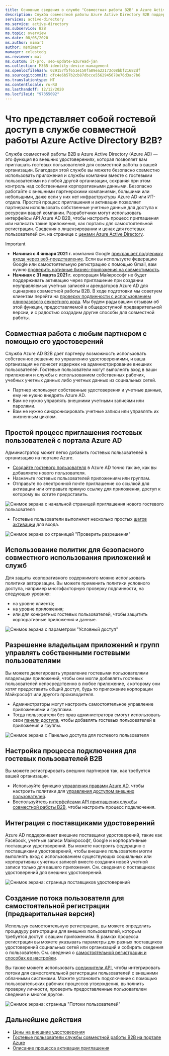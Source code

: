 ```yaml
---
title: Основные сведения о службе "Совместная работа B2B" в Azure Active Directory
description: Служба совместной работы Azure Active Directory B2B поддерживает гостевой доступ, что позволяет обеспечить безопасность общего доступа к ресурсам и совместной работы с внешними партнерами.
services: active-directory
ms.service: active-directory
ms.subservice: B2B
ms.topic: overview
ms.date: 08/05/2020
ms.author: mimart
author: msmimart
manager: celestedg
ms.reviewer: mal
ms.custom: it-pro, seo-update-azuread-jan
ms.collection: M365-identity-device-management
ms.openlocfilehash: 029157f5f651e150fa89ea22173c08bbf21682df
ms.sourcegitcommit: dfc4e6b57b2cb87dbcce5562945678e76d3ac7b6
ms.translationtype: HT
ms.contentlocale: ru-RU
ms.lasthandoff: 12/12/2020
ms.locfileid: "97355092"
---
```

# <a name="what-is-guest-user-access-in-azure-active-directory-b2b"></a>Что представляет собой гостевой доступ в службе совместной работы Azure Active Directory B2B?

Служба совместной работы B2B в Azure Active Directory (Azure AD) — это функция во внешних удостоверениях, которая позволяет вам приглашать гостевых пользователей для совместной работы в вашей организации. Благодаря этой службе вы можете безопасно совместно использовать приложения и службы компании вместе с гостевыми пользователями из любой другой организации, сохраняя при этом контроль над собственными корпоративными данными. Безопасно работайте с внешними партнерскими компаниями, большими или небольшими, даже если у них нет инфраструктуры Azure AD или ИТ-отдела. Простой процесс приглашения и активации позволяет партнерам использовать собственные учетные данные для доступа к ресурсам вашей компании. Разработчики могут использовать интерфейсы API Azure AD B2B, чтобы настроить процесс приглашения или написать такие приложения, как порталы для самостоятельной регистрации. Сведения о лицензировании и ценах для гостевых пользователей см. на странице с [ценами Azure Active Directory](https://azure.microsoft.com/pricing/details/active-directory/).  

> [!IMPORTANT]
> - **Начиная с 4 января 2021 г.** компания Google [прекращает поддержку входа через веб-представление](https://developers.googleblog.com/2020/08/guidance-for-our-effort-to-block-less-secure-browser-and-apps.html). Если вы используете федерацию Google или самостоятельную регистрацию с помощью Gmail, вам нужно [проверить нативные бизнес-приложения на совместимость](google-federation.md#deprecation-of-webview-sign-in-support).
> - **Начиная с 31 марта 2021 г.** корпорация Майкрософт не будет поддерживать активацию через приглашение при создании неуправляемых учетных записей и арендаторов Azure AD для сценариев совместной работы B2B. В ходе подготовки мы советуем клиентам перейти на [проверку подлинности с использованием одноразового секретного кода](one-time-passcode.md). Мы будем рады вашим отзывам об этой функции, предоставляемой в общедоступной предварительной версии, и с радостью создадим другие способы для совместной работы.

## <a name="collaborate-with-any-partner-using-their-identities"></a>Совместная работа с любым партнером с помощью его удостоверений

Служба Azure AD B2B дает партнеру возможность использовать собственное решение по управлению удостоверениями, и ваша организация не понесет издержек на администрирование внешних пользователей. Гостевые пользователи могут выполнять вход в ваши приложения и службы с использованием собственных рабочих, учебных учетных данных либо учетных данных из социальных сетей.

- Партнер использует собственные удостоверения и учетные данные, ему не нужно внедрять Azure AD.
- Вам не нужно управлять внешними учетными записями или паролями.
- Вам не нужно синхронизировать учетные записи или управлять их жизненным циклом.  

## <a name="easily-invite-guest-users-from-the-azure-ad-portal"></a>Простой процесс приглашения гостевых пользователей с портала Azure AD

Администратор может легко добавить гостевых пользователей в организацию на портале Azure.

- [Создайте гостевого пользователя](b2b-quickstart-add-guest-users-portal.md) в Azure AD точно так же, как вы добавляете нового пользователя.
- Назначьте гостевых пользователей приложениям или группам.
- Отправьте по электронной почте приглашение со ссылкой для активации или отправьте прямую ссылку для приложения, доступ к которому вы хотите предоставить.

![Снимок экрана с начальной страницей приглашения нового гостевого пользователя](media/what-is-b2b/add-a-b2b-user-to-azure-portal.png)

- Гостевые пользователи выполняют несколько простых [шагов активации](redemption-experience.md) для входа.

![Снимок экрана со страницей "Проверить разрешения"](media/what-is-b2b/consentscreen.png)


## <a name="use-policies-to-securely-share-your-apps-and-services"></a>Использование политик для безопасного совместного использования приложений и служб

Для защиты корпоративного содержимого можно использовать политики авторизации. Вы можете применить политики условного доступа, например многофакторную проверку подлинности, на следующих уровнях:

- на уровне клиента;
- на уровне приложения;
- или для конкретных гостевых пользователей, чтобы защитить корпоративные приложения и данные.

![Снимок экрана с параметром "Условный доступ"](media/what-is-b2b/tutorial-mfa-policy-2.png)



## <a name="let-application-and-group-owners-manage-their-own-guest-users"></a>Разрешение владельцам приложений и групп управлять собственными гостевыми пользователями

Вы можете делегировать управление гостевыми пользователями владельцам приложений, чтобы они могли добавлять гостевых пользователей непосредственно в любое приложение, к которому они хотят предоставить общий доступ, будь то приложение корпорации Майкрософт или другого производителя.

- Администраторы могут настроить самостоятельное управление приложениями и группами.
- Тогда пользователи без прав администратора смогут использовать свои [панели доступа](https://myapps.microsoft.com), чтобы добавлять гостевых пользователей в приложения и группы.

![Снимок экрана с Панелью доступа для гостевого пользователя](media/what-is-b2b/access-panel-manage-app.png)

## <a name="customize-the-onboarding-experience-for-b2b-guest-users"></a>Настройка процесса подключения для гостевых пользователей B2B

Вы можете регистрировать внешних партнеров так, как требуется вашей организации.

- Используйте функцию [управления правами Azure AD](../governance/entitlement-management-overview.md), чтобы настроить политики для [управления доступом внешних пользователей](../governance/entitlement-management-external-users.md#how-access-works-for-external-users).
- Воспользуйтесь [интерфейсами API приглашения службы совместной работы B2B](/graph/api/resources/invitation), чтобы настроить процесс подключения.

## <a name="integrate-with-identity-providers"></a>Интеграция с поставщиками удостоверений

Azure AD поддерживает внешние поставщики удостоверений, такие как Facebook, учетные записи Майкрософт, Google и корпоративные поставщики удостоверений. Вы можете настроить федерацию с поставщиками удостоверений, чтобы внешние пользователи могли выполнять вход с использованием существующих социальных или корпоративных учетных записей вместо создания новой учетной записи только для вашего приложения. См. сведения о поставщиках удостоверений для внешних удостоверений.

![Снимок экрана: страница поставщиков удостоверений](media/what-is-b2b/identity-providers.png)


## <a name="create-a-self-service-sign-up-user-flow-preview"></a>Создание потока пользователя для самостоятельной регистрации (предварительная версия)

Используя самостоятельную регистрацию, вы можете определить процедуру регистрации для внешних пользователей, которым требуется доступ к вашим приложениям. В рамках процесса регистрации вы можете указывать параметры для разных поставщиков удостоверений социальных сетей или организаций и собирать сведения о пользователе. См. сведения о [самостоятельной регистрации и способах ее настройки](self-service-sign-up-overview.md).

Вы также можете использовать [соединители API](api-connectors-overview.md), чтобы интегрировать потоки для самостоятельной регистрации пользователей с внешними облачными системами. Можете установить подключение с помощью пользовательских рабочих процессов утверждения, выполнить проверку личности, проверить предоставленные пользователем сведения и многое другое.

![Снимок экрана: страница "Потоки пользователей"](media/what-is-b2b/self-service-sign-up-user-flow-overview.png)
<!--TODO: Add screenshot with API connectors -->

## <a name="next-steps"></a>Дальнейшие действия

- [Цены на внешние удостоверения](external-identities-pricing.md)
- [Гостевые пользователи службы совместной работы B2B на портале Azure](add-users-administrator.md)
- [Описание процесса активации приглашения](redemption-experience.md)